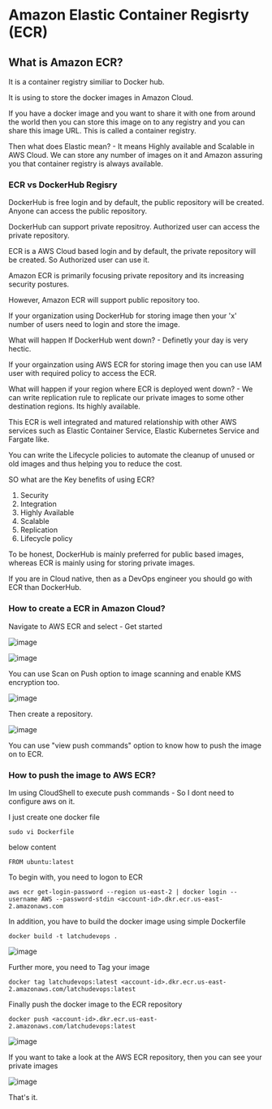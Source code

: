 # Amazon Elastic Container Regisrty (ECR)

## What is Amazon ECR?

It is a container registry similiar to Docker hub.

It is using to store the docker images in Amazon Cloud. 

If you have a docker image and you want to share it with one from around the world then you can store this image on to any registry and you can share this image URL. This is called a container registry.

Then what does Elastic mean? - It means Highly available and Scalable in AWS Cloud. We can store any number of images on it and Amazon assuring you that container registry is always available.

### ECR vs DockerHub Regisry

DockerHub is free login and by default, the public repository will be created. Anyone can access the public repository.

DockerHub can support private repositroy. Authorized user can access the private repository.

ECR is a AWS Cloud based login and by default, the private repository will be created. So Authorized user can use it.

Amazon ECR is primarily focusing private repository and its increasing security postures.

However, Amazon ECR will support public repository too.

If your organization using DockerHub for storing image then your 'x' number of users need to login and store the image.

What will happen If DockerHub went down? - Definetly your day is very hectic.

If your orgainzation using AWS ECR for storing image then you can use IAM user with required policy to access the ECR.

What will happen if your region where ECR is deployed went down? - We can write replication rule to replicate our private images to some other destination regions. Its highly available.

This ECR is well integrated and matured relationship with other AWS services such as Elastic Container Service, Elastic Kubernetes Service and Fargate like.

You can write the Lifecycle policies to automate the cleanup of unused or old images and thus helping you to reduce the cost.

SO what are the Key benefits of using ECR?

1. Security
2. Integration
3. Highly Available
4. Scalable
5. Replication
6. Lifecycle policy

To be honest, DockerHub is mainly preferred for public based images, whereas ECR is mainly using for storing private images.

If you are in Cloud native, then as a DevOps engineer you should go with ECR than DockerHub.

### How to create a ECR in Amazon Cloud?

Navigate to AWS ECR and select - Get started

![image](https://github.com/kohlidevops/aws/assets/100069489/38a24d15-7b8e-4195-ba65-b2cb202a5f03)

![image](https://github.com/kohlidevops/aws/assets/100069489/aefee2c1-55c3-4291-8cdd-0d8c215ce3fe)

You can use Scan on Push option to image scanning and enable KMS encryption too.

![image](https://github.com/kohlidevops/aws/assets/100069489/c8d6e22c-b26e-4242-8501-a216a6dff62c)

Then create a repository.

![image](https://github.com/kohlidevops/aws/assets/100069489/8e90d84a-7e4b-4692-951d-b93faba2d51d)

You can use "view push commands" option to know how to push the image on to ECR.

### How to push the image to AWS ECR?

Im using CloudShell to execute push commands - So I dont need to configure aws on it.

I just create one docker file

```
sudo vi Dockerfile
```

below content

```
FROM ubuntu:latest
```

To begin with, you need to logon to ECR

```
aws ecr get-login-password --region us-east-2 | docker login --username AWS --password-stdin <account-id>.dkr.ecr.us-east-2.amazonaws.com
```

In addition, you have to build the docker image using simple Dockerfile

```
docker build -t latchudevops .
```

![image](https://github.com/kohlidevops/aws/assets/100069489/581cf75a-23ef-4c5e-b838-20b7b5cfd66a)

Further more, you need to Tag your image

```
docker tag latchudevops:latest <account-id>.dkr.ecr.us-east-2.amazonaws.com/latchudevops:latest
```

Finally push the docker image to the ECR repository

```
docker push <account-id>.dkr.ecr.us-east-2.amazonaws.com/latchudevops:latest
```

![image](https://github.com/kohlidevops/aws/assets/100069489/38b67559-afa3-450b-b6d7-271401a4abc4)

If you want to take a look at the AWS ECR repository, then you can see your private images

![image](https://github.com/kohlidevops/aws/assets/100069489/6910b1d7-b431-49d9-929b-5f452b7987a3)

That's it.


